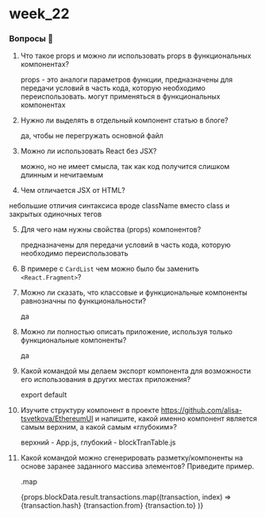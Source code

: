# week_22

### Вопросы 💎

1. Что такое props и можно ли использовать props в функциональных компонентах?

    props - это аналоги параметров функции, предназначены для передачи условий в часть кода, которую необходимо переиспользовать. могут применяться в функциональных компонентах

2. Нужно ли выделять в отдельный компонент статью в блоге?

    да, чтобы не перегружать основной файл

3. Можно ли использовать React без JSX?

    можно, но не имеет смысла, так как код получится слишком длинным и нечитаемым

4. Чем отличается JSX от HTML?

 небольшие отличия синтаксиса вроде className вместо class и закрытых одиночных тегов

5. Для чего нам нужны свойства (props) компонентов? 

    предназначены для передачи условий в часть кода, которую необходимо переиспользовать

6. В примере с `CardList` чем можно было бы заменить `<React.Fragment>`?

    <div className="Name">

7. Можно ли сказать, что классовые и функциональные компоненты равнозначны по функциональности?

    да

8. Можно ли полностью описать приложение, используя только функциональные компоненты? 

    да

9. Какой командой мы делаем экспорт компонента для возможности его использования в других местах приложения? 

    export default

10. Изучите структуру компонент в проекте https://github.com/alisa-tsvetkova/EthereumUI и напишите, какой именно компонент является самым верхним, а какой самым «глубоким»?

    верхний - App.js, глубокий - blockTranTable.js

11. Какой командой можно сгенерировать разметку/компоненты на основе заранее заданного массива элементов? Приведите пример.

    .map

    <tbody>
                {props.blockData.result.transactions.map((transaction, index) =>
                    <tr key={`tran${index}`}>
                        <td>{transaction.hash}</td>
                        <td>{transaction.from}</td>
                        <td>{transaction.to}</td>
                    </tr>
                )}
            </tbody>